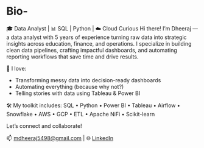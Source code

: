 # Bio-
🎓 Data Analyst | 📊 SQL |  Python | ☁️ Cloud Curious
Hi there! I’m Dheeraj — a data analyst with 5 years of experience turning raw data into strategic insights across education, finance, and operations. I specialize in building clean data pipelines, crafting impactful dashboards, and automating reporting workflows that save time and drive results.

🧠 I love:
- Transforming messy data into decision-ready dashboards
- Automating everything (because why not?)
- Telling stories with data using Tableau & Power BI

🛠️ My toolkit includes:
SQL • Python • Power BI • Tableau • Airflow • Snowflake • AWS • GCP • ETL • Apache NiFi • Scikit-learn

Let’s connect and collaborate!

📫 mdheeraj5498@gmail.com | 🌐 [LinkedIn](https://www.linkedin.com/in/dheeraj-m5498)
